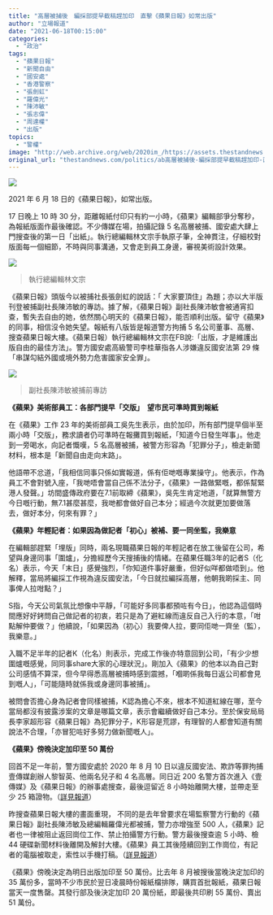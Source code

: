 ```yaml
---
title: "高層被捕後　編採部提早截稿趕加印　直擊《蘋果日報》如常出版"
author: "立場報道"
date: "2021-06-18T00:15:00"
categories:
  - "政治"
tags:
  - "蘋果日報"
  - "新聞自由"
  - "國安處"
  - "香港警察"
  - "張劍虹"
  - "羅偉光"
  - "陳沛敏"
  - "張志偉"
  - "周達權"
  - "出版"
topics:
  - "警權"
image: "http://web.archive.org/web/2020im_/https://assets.thestandnews.com/media/photos/Untitled-3_4A3eQ.png"
original_url: "thestandnews.com/politics/ab高層被捕後-編採部提早截稿趕加印-直擊-蘋果日報-如常出版"
---
```

![](http://web.archive.org/web/2020im_/https://assets.thestandnews.com/media/photos/Untitled-3_4A3eQ.png)

2021 年 6 月 18 日的《蘋果日報》，如常出版。

17 日晚上 10 時 30 分，距離報紙付印只有約一小時，《蘋果》編輯部爭分奪秒，為報紙版面作最後確認。不少傳媒在場，拍攝記錄 5 名高層被捕、國安處大肆上門搜查後的第一日「出紙」。執行總編輯林文宗手執原子筆，全神貫注，仔細校對版面每一個細節，不時與同事溝通，又會走到員工身邊，審視美術設計效果。

![](http://web.archive.org/web/2020im_/https://assets.thestandnews.com/media/photos/APPLE_1_m055E.jpg)
> 執行總編輯林文宗

《蘋果日報》頭版今以被捕社長張劍虹的說話：「 大家要頂住」為題；亦以大半版刊登被捕副社長陳沛敏的專訪。據了解，《蘋果日報》副社長陳沛敏會被通宵扣查，暫失去自由的她，依然關心明天的《蘋果日報》，能否順利出版。留守《蘋果》的同事，相信沒令她失望。報紙有八版皆是報道警方拘捕 5 名公司董事、高層、搜查蘋果日報大樓。《蘋果日報）執行總編輯林文宗在FB說:「出版，才是維護出版自由的最佳方法」。警方國安處高級警司李桂華指各人涉嫌違反國安法第 29 條「串謀勾結外國或境外勢力危害國家安全罪」。

![](http://web.archive.org/web/2020im_/https://assets.thestandnews.com/media/photos/APPLE_2_24YeN.jpg)
> 副社長陳沛敏被捕前專訪

**《蘋果》美術部員工：各部門提早「交版」　望市民可準時買到報紙**

在《蘋果》工作 23 年的美術部員工吳先生表示，由於加印，所有部門提早個半至兩小時「交版」，務求讀者仍可準時在報攤買到報紙，「知道今日發生咩事」。他走到一旁喝水，向記者慨嘆，5 名高層被捕，被警方形容為「犯罪分子」，檢走新聞材料，根本是「新聞自由走向末路」。

他語帶不忿道，「我相信同事只係如實報道，係有佢哋嘅專業操守」。他表示，作為員工不會對號入座，「我哋唔會當自己係不法分子，《蘋果》一路做緊嘅，都係幫緊港人發聲。」坊間盛傳政府要在7.1前取締《蘋果》，吳先生肯定地道，「就算無警方今日嘅行動，無7.1甚麼甚麼，我哋都會做好自己本分；經過今次就更加要做落去，做好本分，何來有罪？」

**《蘋果》年輕記者：如果因為做記者「初心」被補、要一同坐監，我樂意**

在編輯部趕緊「埋版」同時，兩名現職蘋果日報的年輕記者在放工後留在公司，希望與身邊同事「圍爐」，分擔經歷今天搜捕後的情緒。在蘋果任職3年的記者S（化名）表示，今天「末日」感覺強烈，「你知道件事好嚴重，但好似咩都做唔到」。他解釋，當局將編採工作視為違反國安法，「今日就拉編採高層，他朝我啲採主、同事俾人拉咁點？」

S指，今天公司氣氛比想像中平靜，「可能好多同事都預咗有今日」，他認為這個時間應好好銬問自己做記者的初衷，若只是為了避紅線而違反自己入行的本意，「咁點解仲要做？」他續說，「如果因為（初心）我要俾人拉，要同佢哋一齊坐（監），我樂意。」

入職不足半年的記者K（化名）則表示，完成工作後亦特意回到公司，「有少少想圍爐嘅感覺，同同事share大家的心理狀況」。剛加入《蘋果》的他本以為自己對公司感情不算深，但今早得悉高層被捕時感到震撼，「嗰啲係我每日返公司都會見到嘅人」，「可能隨時就係我或身邊同事被捕」。

被問會否擔心身為記者會同樣被捕，K認為擔心不來，根本不知道紅線在哪，至今當局都沒有披露涉案的文章是哪篇文章，表示會繼續做好自己本分。至於保安局局長李家超形容《蘋果日報》為犯罪分子，K形容是荒謬，有理智的人都會知道有關說法不合理，「亦冒犯咗好多努力做新聞嘅人」。

**《蘋果》傍晚決定加印至 50 萬份**

回首不足一年前，警方國安處於 2020 年 8 月 10 日以違反國安法、欺詐等罪拘捕壹傳媒創辦人黎智英、他兩名兒子和 4 名高層。同日近 200 名警方首次進入《壹傳媒》及《蘋果日報》的辦事處搜查，最後逗留近 8 小時始離開大樓，並帶走至少 25 箱證物。（[詳見報道](../../politics/%E6%93%9A%E5%A0%B1%E8%AD%A6%E5%9C%8B%E5%AE%89%E8%99%95%E4%BB%A5%E5%8B%BE%E7%B5%90%E5%A4%96%E5%9C%8B%E5%8B%A2%E5%8A%9B%E6%8B%98%E6%8D%95%E9%BB%8E%E6%99%BA%E8%8B%B1%E5%8F%8A%E5%85%B6%E5%85%92%E5%AD%90/)）

昨搜查蘋果日報大樓的畫面重現， 不同的是去年曾要求在場監察警方行動的《蘋果日報》副社長陳沛敏及總編輯羅偉光都被捕，警力亦增強至 500 人，《蘋果》記者也一律被阻止返回崗位工作、禁止拍攝警方行動。警方最後搜查逾 5 小時、檢 44 硬碟新聞材料後離開及解封大樓。《蘋果》員工其後陸續回到工作崗位，有記者的電腦被取走，索性以手機打稿。（[詳見報道](http://web.archive.org/web/20211229132156/https://www.thestandnews.com/politics/%E5%9C%8B%E5%AE%89%E6%8B%98%E8%98%8B%E6%9E%9C%E7%B8%BD%E7%B7%A8%E8%BC%AF%E7%AD%89%E4%BA%94%E9%AB%98%E5%B1%A4-%E6%90%9C%E5%A0%B1%E9%A4%A8%E5%87%8D%E7%B5%90-1800-%E8%90%AC-%E8%98%8B%E6%9E%9C%E6%97%A5%E5%A0%B1%E5%A0%85%E6%8C%81%E5%87%BA%E7%89%88%E5%8A%A0%E5%8D%B0%E8%87%B3-50-%E8%90%AC%E4%BB%BD/?fbclid=IwAR3Rd2-uGRlh7J7E_FmUI3lNr_orFWGpdaHOt5NUom-cHKGWKKteEmDwb8k)）

《蘋果》傍晚決定為明日出版加印至 50 萬份。比去年 8 月被搜後當晚決定加印的 35 萬份多，當時不少市民於翌日凌晨時份報紙檔排隊，購買首批報紙，蘋果日報當天一度售罄。其發行部及後決定加印 20 萬份紙，即最後共印刷 55 萬份、賣出 51 萬份。